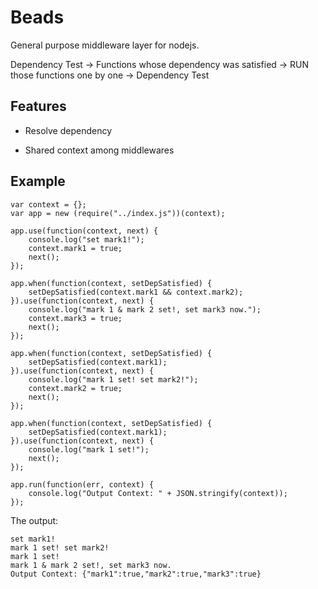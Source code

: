# Beads

General purpose middleware layer for nodejs.

Dependency Test -> Functions whose dependency was satisfied -> RUN those functions one by one -> Dependency Test

## Features

- Resolve dependency

- Shared context among middlewares

## Example

```
var context = {};
var app = new (require("../index.js"))(context);

app.use(function(context, next) {
    console.log("set mark1!");
    context.mark1 = true;
    next();
});

app.when(function(context, setDepSatisfied) {
    setDepSatisfied(context.mark1 && context.mark2);
}).use(function(context, next) {
    console.log("mark 1 & mark 2 set!, set mark3 now.");
    context.mark3 = true;
    next();
});

app.when(function(context, setDepSatisfied) {
    setDepSatisfied(context.mark1);
}).use(function(context, next) {
    console.log("mark 1 set! set mark2!");
    context.mark2 = true;
    next();
});

app.when(function(context, setDepSatisfied) {
    setDepSatisfied(context.mark1);
}).use(function(context, next) {
    console.log("mark 1 set!");
    next();
});

app.run(function(err, context) {
    console.log("Output Context: " + JSON.stringify(context));
});
```

The output:
```
set mark1!
mark 1 set! set mark2!
mark 1 set!
mark 1 & mark 2 set!, set mark3 now.
Output Context: {"mark1":true,"mark2":true,"mark3":true}
```
